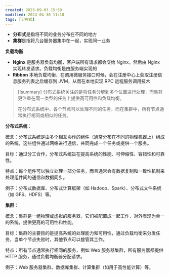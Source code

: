 ```yaml
---
created: 2023-09-03 15:59
modified: 2024-04-30 11:18
tags: [分布式]
---
```


- **分布式**是指将不同的业务分布在不同的地方
- **集群**是指将几台服务器集中在一起，实现同一业务

**负载均衡**
- **Nginx** 是服务器负载均衡，客户端所有请求都会交给 Nginx，然后由 Nginx 实现转发请求。负载均衡是由服务端实现的
- **Ribbon** 本地负载均衡，在调用微服务接口时候，会在注册中心上获取注册信息服务列表之后缓存到 JVM，从而在本地实现 RPC 远程服务调用技术

> [!summary]
> 分布式系统关注的是将任务分解到多个位置进行处理，而集群更注重在同一类型的任务上提供高可用性和负载均衡。
> 
> 在分布式系统中，各个节点可以处理不同的任务，而在集群中，所有节点通常执行相同或相似的任务。

**分布式系统**：

概念：分布式系统是由多个相互协作的组件（通常分布在不同的物理机器上）组成的系统，这些组件通过网络进行通信，共同完成一个任务或提供一个服务。

目标：通过分工合作，分布式系统旨在提高系统的性能、可伸缩性、容错性和可靠性。

特点：每个组件可以独立处理一部分任务，而且通常会有数据复制和一致性机制来处理组件间的通信和数据同步。

例子：分布式数据库、分布式计算框架（如 Hadoop、Spark）、分布式文件系统（如 GFS、HDFS）等。

**集群**：

概念：集群是一组物理或虚拟的服务器，它们被配置成一起工作，对外表现为单一的系统，提供更高的可用性和性能。

目标：集群的主要目的是提高系统的处理能力和可用性，通过负载均衡来分发任务，当单个节点失败时，其他节点可以接管其工作。

特点：所有节点通常执行相同的服务，例如 Web 服务器集群，所有服务器都提供 HTTP 服务，通过负载均衡器分配请求。

例子：Web 服务器集群、数据库集群、计算集群（如用于高性能计算）等。
